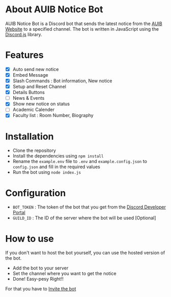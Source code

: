 # About AUIB Notice Bot

AUIB Notice Bot is a Discord bot that sends the latest notice from the [AUIB Website](https://www.aiub.edu) to a specified channel. The bot is written in JavaScript using the [Discord.js](https://discord.js.org) library. 

# Features
- [x] Auto send new notice
- [x] Embed Message
- [x] Slash Commands : Bot information, New notice
- [x] Setup and Reset Channel
- [x] Details Buttons
- [ ] News & Events
- [x] Show new notice on status
- [ ] Academic Calender
- [x] Faculty list : Room Number, Biography

# Installation
- Clone the repository
- Install the dependencies using `npm install`
- Rename the `example.env` file to `.env` and `example.config.json` to `config.json` and fill in the required values
- Run the bot using `node index.js`

# Configuration
- `BOT_TOKEN` : The token of the bot that you get from the [Discord Developer Portal](https://discord.com/developers/applications)
- `GUILD_ID` : The ID of the server where the bot will be used [Optional]


# How to use
If you don't want to host the bot yourself, you can use the hosted version of the bot.
- Add the bot to your server
- Set the channel where you want to get the notice
- Done!
Easy-pesy Right!! 

For that you have to [Invite the bot](https://discord.com/oauth2/authorize?client_id=1123156043711651910&permissions=551903538257&scope=applications.commands%20bot)